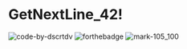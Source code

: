 # GetNextLine_42!
![code-by-dscrtdv](https://user-images.githubusercontent.com/92900172/219590286-fccf28fc-9493-4ec4-97af-313e7b45c37f.svg)
![forthebadge](https://forthebadge.com/images/badges/made-with-c.svg)
![mark-105_100](https://user-images.githubusercontent.com/92900172/219590587-0da7e6b5-b21b-4995-907d-918b096fe974.svg)

